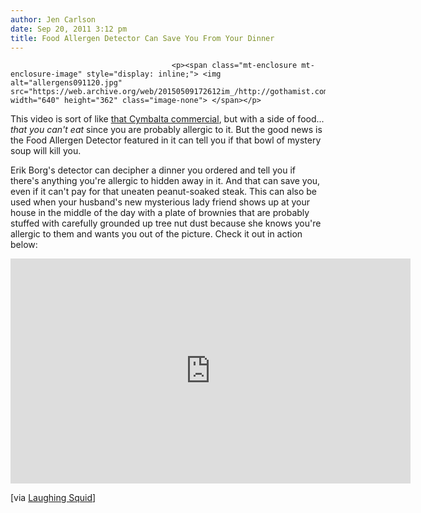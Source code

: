 ```yaml
---
author: Jen Carlson
date: Sep 20, 2011 3:12 pm
title: Food Allergen Detector Can Save You From Your Dinner
---
```


	
										<p><span class="mt-enclosure mt-enclosure-image" style="display: inline;"> <img alt="allergens091120.jpg" src="https://web.archive.org/web/20150509172612im_/http://gothamist.com/attachments/arts_jen/allergens091120.jpg" width="640" height="362" class="image-none"> </span></p>

<p>This video is sort of like <a href="https://web.archive.org/web/20150509172612/http://www.youtube.com/watch?v=OTZvnAF7UsA">that Cymbalta commercial</a>, but with a side of food... <em>that you can&apos;t eat</em> since you are probably allergic to it. But the good news is the Food Allergen Detector featured in it can tell you if that bowl of mystery soup will kill you. </p>

<p>Erik Borg&apos;s detector can decipher a dinner you ordered and tell you if there&apos;s anything you&apos;re allergic to hidden away in it. And that can save you, even if it can&apos;t pay for that uneaten peanut-soaked steak. This can also be used when your husband&apos;s new mysterious lady friend shows up at your house in the middle of the day with a plate of brownies that are probably stuffed with carefully grounded up tree nut dust because she knows you&apos;re allergic to them and wants you out of the picture. Check it out in action below:</p>

<p><iframe src="https://web.archive.org/web/20150509172612if_/http://player.vimeo.com/video/15457652?title=0&amp;byline=0&amp;portrait=0&amp;color=dce1e3" width="640" height="360" frameborder="0" webkitallowfullscreen="" allowfullscreen></iframe></p>

<p>[via <a href="https://web.archive.org/web/20150509172612/http://laughingsquid.com/the-food-allergen-detector-by-erik-borg/">Laughing Squid</a>]</p>					
										
									
				